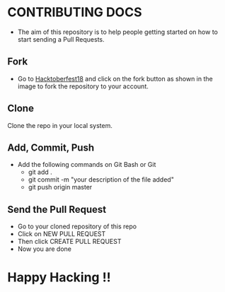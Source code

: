 # CONTRIBUTING DOCS

* The aim of this repository is to help people getting started on how to start sending a Pull Requests.

## Fork

* Go to [Hacktoberfest18](https://github.com/SaileshVerma/CIPHERSCHOOLS_ASSIGNMENTS) and click on the fork button as shown in the image to fork the repository to your account.



## Clone
Clone the repo in your local system.


## Add, Commit, Push

* Add the following commands on Git Bash or Git
  * git add .
  * git commit -m "your description of the file added"
  * git push origin master

## Send the Pull Request

* Go to your cloned repository of this repo
* Click on NEW PULL REQUEST
* Then click CREATE PULL REQUEST
* Now you are done

# Happy Hacking !!
